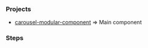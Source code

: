 ### Projects

- [carousel-modular-component](src/projects/carousel-modular-component) => Main component

### Steps
